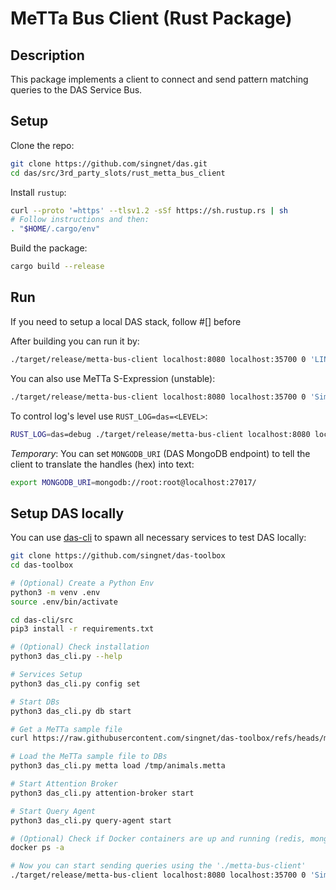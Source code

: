 # MeTTa Bus Client (Rust Package)

## Description

This package implements a client to connect and send pattern matching queries to the DAS Service Bus.

## Setup

Clone the repo:
```sh
git clone https://github.com/singnet/das.git
cd das/src/3rd_party_slots/rust_metta_bus_client
```

Install `rustup`:
```sh
curl --proto '=https' --tlsv1.2 -sSf https://sh.rustup.rs | sh
# Follow instructions and then:
. "$HOME/.cargo/env"
```

Build the package:
```sh
cargo build --release
```

## Run

If you need to setup a local DAS stack, follow #[] before

After building you can run it by:
```sh
./target/release/metta-bus-client localhost:8080 localhost:35700 0 'LINK_TEMPLATE Expression 3 NODE Symbol Similarity NODE Symbol "human" VARIABLE S'
```

You can also use MeTTa S-Expression (unstable):
```sh
./target/release/metta-bus-client localhost:8080 localhost:35700 0 'Similarity "human" $S'
```

To control log's level use `RUST_LOG=das=<LEVEL>`:
```sh
RUST_LOG=das=debug ./target/release/metta-bus-client localhost:8080 localhost:35700 0 'LINK_TEMPLATE Expression 3 NODE Symbol Similarity NODE Symbol "human" VARIABLE S'
```

_Temporary_: You can set `MONGODB_URI` (DAS MongoDB endpoint) to tell the client to translate the handles (hex) into text:

```sh
export MONGODB_URI=mongodb://root:root@localhost:27017/
```

## Setup DAS locally

You can use [das-cli](https://github.com/singnet/das-toolbox/tree/master/das-cli) to spawn all necessary services to test DAS locally:
```sh
git clone https://github.com/singnet/das-toolbox
cd das-toolbox

# (Optional) Create a Python Env
python3 -m venv .env
source .env/bin/activate

cd das-cli/src
pip3 install -r requirements.txt

# (Optional) Check installation
python3 das_cli.py --help

# Services Setup
python3 das_cli.py config set

# Start DBs
python3 das_cli.py db start

# Get a MeTTa sample file
curl https://raw.githubusercontent.com/singnet/das-toolbox/refs/heads/master/das-cli/src/examples/data/animals.metta -o /tmp/animals.metta

# Load the MeTTa sample file to DBs
python3 das_cli.py metta load /tmp/animals.metta

# Start Attention Broker
python3 das_cli.py attention-broker start

# Start Query Agent
python3 das_cli.py query-agent start

# (Optional) Check if Docker containers are up and running (redis, mongodb, attention-broker and query-agent)
docker ps -a

# Now you can start sending queries using the './metta-bus-client'
./target/release/metta-bus-client localhost:8080 localhost:35700 0 'Similarity "human" $S'
```

